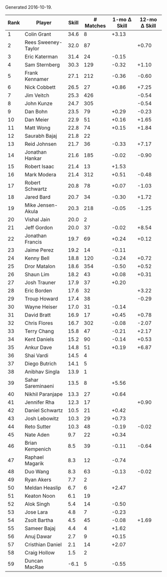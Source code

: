 Generated 2016-10-19.

| Rank | Player              | Skill | # Matches | 1-mo Δ Skill | 12-mo Δ Skill |
|------|---------------------|-------|-----------|--------------|---------------|
|    1 | Colin Grant         |  34.6 |         8 |        +3.13 |               |
|    2 | Rees Sweeney-Taylor |  32.0 |        87 |              |         +0.70 |
|    3 | Eric Katerman       |  31.4 |        24 |        -0.15 |               |
|    4 | Sam Sternberg       |  30.3 |       129 |        -0.32 |         +1.10 |
|    5 | Frank Kennamer      |  27.1 |       212 |        -0.36 |         -0.60 |
|    6 | Nick Cobbett        |  26.5 |        27 |        +0.86 |         +7.25 |
|    7 | Jim Veitch          |  25.3 |       426 |              |         -0.54 |
|    8 | John Kunze          |  24.7 |       305 |              |         -0.54 |
|    9 | Dan Bohn            |  23.5 |        79 |        +0.29 |         -0.23 |
|   10 | Dan Meier           |  22.9 |        51 |        +0.16 |         +1.65 |
|   11 | Matt Wong           |  22.8 |        74 |        +0.15 |         +1.84 |
|   12 | Saurabh Bajaj       |  21.8 |        22 |              |               |
|   13 | Reid Johnsen        |  21.7 |        36 |        -0.33 |         +7.17 |
|   14 | Jonathan Hankar     |  21.6 |       185 |        -0.02 |         -0.90 |
|   15 | Robert Isaac        |  21.4 |        13 |        +1.53 |               |
|   16 | Mark Modera         |  21.4 |       312 |        +0.51 |         -0.48 |
|   17 | Robert Schwartz     |  20.8 |        78 |        +0.07 |         -1.03 |
|   18 | Jared Bard          |  20.7 |        34 |        -0.30 |         +1.72 |
|   19 | Mike Jensen-Akula   |  20.3 |       218 |        -0.05 |         -1.25 |
|   20 | Vishal Jain         |  20.0 |         2 |              |               |
|   21 | Jeff Gordon         |  20.0 |        37 |        -0.02 |         +8.54 |
|   22 | Jonathan Francis    |  19.7 |        69 |        +0.24 |         +0.12 |
|   23 | Jaime Perez         |  19.2 |        14 |        -0.11 |               |
|   24 | Kenny Bell          |  18.8 |       120 |        -0.24 |         +0.72 |
|   25 | Dror Matalon        |  18.6 |       354 |        -0.50 |         +0.52 |
|   26 | Shaun Lim           |  18.2 |        43 |        +0.08 |         +0.31 |
|   27 | Josh Trauner        |  17.9 |        37 |        +0.20 |               |
|   28 | Eric Borden         |  17.6 |        32 |              |         +3.22 |
|   29 | Troup Howard        |  17.4 |        38 |              |         -0.29 |
|   30 | Wayne Heiser        |  17.0 |        31 |        -0.14 |               |
|   31 | David Bratt         |  16.9 |        17 |        +0.45 |         +0.78 |
|   32 | Chris Flores        |  16.7 |       302 |        -0.08 |         -2.07 |
|   33 | Terry Chang         |  15.8 |        47 |        -0.21 |         +2.17 |
|   34 | Kent Daniels        |  15.2 |        90 |        -0.14 |         +0.53 |
|   35 | Ankur Dave          |  14.8 |        51 |        +0.19 |         +6.87 |
|   36 | Shai Vardi          |  14.5 |         4 |              |               |
|   37 | Diego Butrich       |  14.1 |         5 |              |               |
|   38 | Anibhav Singla      |  13.9 |         1 |              |               |
|   39 | Sahar Sareminaeni   |  13.5 |         8 |        +5.56 |               |
|   40 | Nikhil Paranjape    |  13.3 |        27 |        +0.64 |               |
|   41 | Jennifer Rha        |  12.3 |        17 |              |         +0.90 |
|   42 | Daniel Schwartz     |  10.5 |        21 |        +0.42 |               |
|   43 | Josh Lebowitz       |  10.3 |        29 |        +0.73 |               |
|   44 | Reto Sutter         |  10.3 |        48 |        -0.19 |         -0.02 |
|   45 | Nate Aden           |   9.7 |        22 |        +0.34 |               |
|   46 | Brian Kempenich     |   8.5 |        39 |        -0.11 |         -0.64 |
|   47 | Raphael Magarik     |   8.3 |        12 |        -0.74 |               |
|   48 | Duo Wang            |   8.3 |        63 |        -0.13 |         -0.02 |
|   49 | Ryan Akers          |   7.7 |         2 |              |               |
|   50 | Meldan Heaslip      |   6.7 |         6 |        +2.47 |               |
|   51 | Keaton Noon         |   6.1 |        19 |              |               |
|   52 | Alok Singh          |   5.4 |        14 |        -0.50 |               |
|   53 | Jose Lara           |   4.8 |         7 |        -0.23 |               |
|   54 | Zsolt Bartha        |   4.5 |        45 |        -0.08 |         +1.69 |
|   55 | Sameer Bajaj        |   4.4 |         4 |        +1.62 |               |
|   56 | Anuj Dawar          |   2.7 |         9 |        +0.15 |               |
|   57 | Cristhian Daniel    |   2.1 |        14 |        +2.07 |               |
|   58 | Craig Hollow        |   1.5 |         2 |              |               |
|   59 | Duncan MacRae       |  -6.1 |         5 |        -0.55 |               |